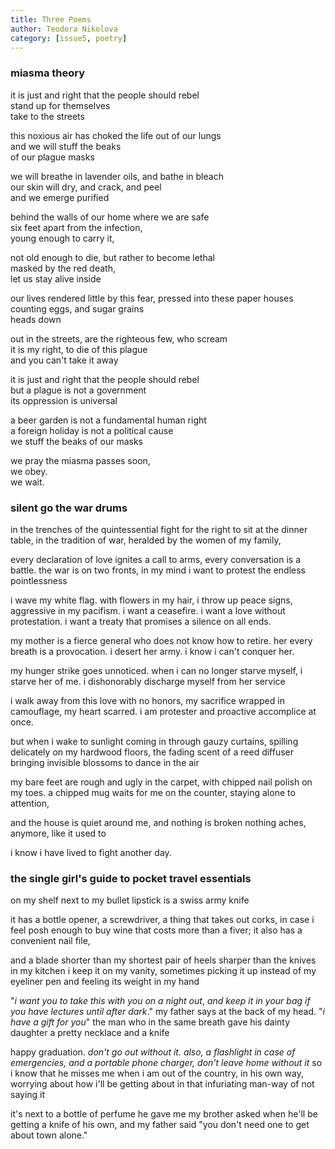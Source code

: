 ```yaml
---
title: Three Poems
author: Teodora Nikolova
category: [issue5, poetry]
---
```


### miasma theory

it is just and right that the people should rebel<br>
stand up for themselves<br>
take to the streets<br>

this noxious air has choked the life out of our lungs<br>
and we will stuff the beaks<br>
of our plague masks<br>

we will breathe in lavender oils, and bathe in bleach<br>
our skin will dry, and crack, and peel<br>
and we emerge purified<br>

behind the walls of our home where we are safe<br>
six feet apart from the infection,<br>
young enough to carry it,<br>

not old enough to die, but rather to become lethal<br>
masked by the red death,<br>
let us stay alive inside<br>

our lives rendered little by this fear, pressed into these paper houses<br>
counting eggs, and sugar grains<br>
heads down<br>

out in the streets, are the righteous few, who scream<br>
it is my right, to die of this plague<br>
and you can't take it away<br>

it is just and right that the people should rebel<br>
but a plague is not a government<br>
its oppression is universal<br>

a beer garden is not a fundamental human right<br>
a foreign holiday is not a political cause<br>
we stuff the beaks of our masks<br>

we pray the miasma passes soon,<br>
we obey.<br>
we wait.<br>




### silent go the war drums

in the trenches of the quintessential fight
for the right to sit at the dinner table,
in the tradition of war,
heralded by the women of my family,

every declaration of love ignites a call to arms,
every conversation is a battle.
the war is on two fronts, in my mind
i want to protest the endless pointlessness

i wave my white flag. with flowers in my hair,
i throw up peace signs, aggressive in my pacifism.
i want a ceasefire. i want a love without protestation.
i want a treaty that promises a silence on all ends.

my mother is a fierce general who does not know how to retire.
her every breath is a provocation.
i desert her army.
i know i can't conquer her.

my hunger strike goes unnoticed. 
when i can no longer starve myself,
i starve her of me.
i dishonorably discharge myself from her service

i walk away from this love with no honors,
my sacrifice wrapped in camouflage,
my heart scarred.
i am protester and proactive accomplice at once.

but when i wake to sunlight coming in through gauzy curtains,
spilling delicately on my hardwood floors,
the fading scent of a reed diffuser bringing
invisible blossoms to dance in the air

my bare feet are rough and ugly in the carpet,
with chipped nail polish on my toes.
a chipped mug waits for me on the counter, 
staying alone to attention,

and the house is quiet around me,
and nothing is broken
nothing aches, anymore, like it used to

i know i have lived to fight another day.




### the single girl's guide to pocket travel essentials

on my shelf next to my bullet lipstick
is a swiss army knife

it has a bottle opener,
a screwdriver,
a thing that takes out corks, in case i feel posh enough
to buy wine that costs more than a fiver;
it also has a convenient nail file,

and a blade
shorter than my shortest pair of heels
sharper than the knives in my kitchen
i keep it on my vanity,
sometimes picking it up
instead of my eyeliner pen
and feeling its weight in my hand

"_i want you to take this with you on a night out_,
_and keep it in your bag if you have lectures until after dark_."
my father says at the back of my head. "_i have a gift for you_"
the man who in the same breath
gave his dainty daughter a pretty necklace and a knife

happy graduation. _don't go out without it._
_also, a flashlight in case of emergencies,_
_and a portable phone charger, don't leave home without it_
so i know that he misses me when i am out of the country,
in his own way, worrying about how i'll be getting about
in that infuriating man-way of not saying it

it's next to a bottle of perfume he gave me
my brother asked when he'll be getting
a knife of his own,
and my father said
"you don't need one to get about town alone."
